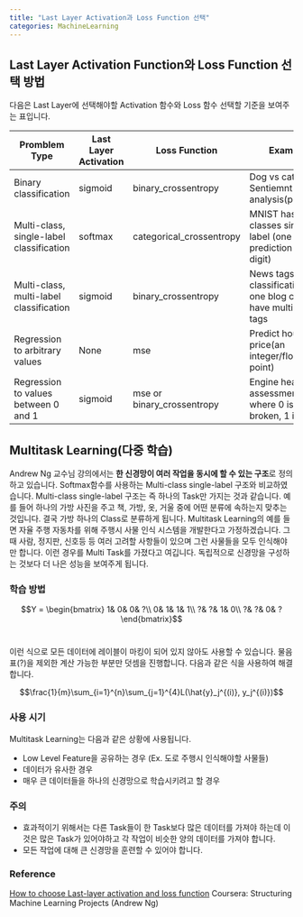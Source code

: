 ```yaml
---
title: "Last Layer Activation과 Loss Function 선택"
categories: MachineLearning
---
```


## Last Layer Activation Function와 Loss Function 선택 방법
다음은 Last Layer에 선택해야할 Activation 함수와 Loss 함수 선택할 기준을 보여주는 표입니다. 


Promblem Type | Last Layer Activation | Loss Function | Example |
-------- | ---------------------- | ------------- | ------ |
Binary classification | sigmoid | binary_crossentropy | Dog vs cat, Sentiemnt analysis(pos/neg)
Multi-class, single-label classification | softmax | categorical_crossentropy |MNIST has 10 classes single label (one prediction is one digit)
Multi-class, multi-label classification | sigmoid | binary_crossentropy | News tags classification, one blog can have multiple tags
Regression to arbitrary values | None | mse | Predict house price(an integer/float point)
Regression to values between 0 and 1 | sigmoid | mse or binary_crossentropy | Engine health assessment where 0 is broken, 1 is new

## Multitask Learning(다중 학습)
Andrew Ng 교수님 강의에서는 **한 신경망이 여러 작업을 동시에 할 수 있는 구조**로 정의하고 있습니다. Softmax함수를 사용하는 Multi-class single-label 구조와 비교하였습니다. Multi-class single-label 구조는 즉 하나의 Task만 가지는 것과 같습니다. 예를 들어 하나의 가방 사진을 주고 책, 가방, 옷, 거울 중에 어떤 분류에 속하는지 맞추는 것입니다. 결국 가방 하나의 Class로 분류하게 됩니다. Multitask Learning의 예를 들면 자율 주행 자동차를 위해 주행시 사물 인식 시스템을 개발한다고 가정하겠습니다. 그때 사람, 정지판, 신호등 등 여러 고려할 사항들이 있으며 그런 사물들을 모두 인식해야만 합니다. 이런 경우를 Multi Task를 가졌다고 여깁니다. 독립적으로 신경망을 구성하는 것보다 더 나은 성능을 보여주게 됩니다.

### 학습 방법
$$Y = \begin{bmatrix}
 1&  0&  0& ?\\ 
 0&  1&  1& 1\\ 
 ?&  ?&  1& 0\\ 
 ?&  ?&  0& ?
\end{bmatrix}$$ <br>

이런 식으로 모든 데이터에 레이블이 마킹이 되어 있지 않아도 사용할 수 있습니다. 물음표(?)을 제외한 계산 가능한 부분만 덧셈을 진행합니다. 다음과 같은 식을 사용하여 해결합니다.<br>

$$\frac{1}{m}\sum_{i=1}^{n}\sum_{j=1}^{4}L(\hat{y}_j^{(i)}, y_j^{(i)})$$

### 사용 시기
Multitask Learning는 다음과 같은 상황에 사용됩니다.
- Low Level Feature을 공유하는 경우
  (Ex. 도로 주행시 인식해야할 사물들)
- 데이터가 유사한 경우
- 매우 큰 데이터들을 하나의 신경망으로 학습시키려고 할 경우

### 주의
- 효과적이기 위해서는 다른 Task들이 한 Task보다 많은 데이터를 가져야 하는데 이것은 많은 Task가 있어야하고 각 작업이 비슷한 양의 데이터를 가져야 합니다.
- 모든 작업에 대해 큰 신경망을 훈련할 수 있어야 합니다.

### Reference
[How to choose Last-layer activation and loss function](https://www.dlology.com/blog/how-to-choose-last-layer-activation-and-loss-function/)
Coursera: Structuring Machine Learning Projects (Andrew Ng)